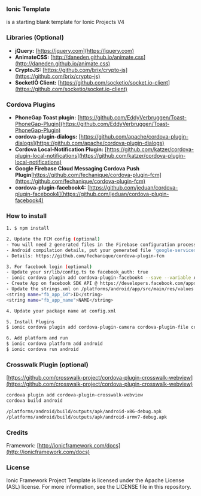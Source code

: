 ### Ionic Template
is a starting blank template for Ionic Projects V4

### Libraries (Optional)
* **jQuery:** [https://jquery.com](https://jquery.com)
* **AnimateCSS:** [http://daneden.github.io/animate.css](http://daneden.github.io/animate.css)
* **CryptoJS:** [https://github.com/brix/crypto-js](https://github.com/brix/crypto-js)
* **SocketIO Client:** [https://github.com/socketio/socket.io-client](https://github.com/socketio/socket.io-client)

### Cordova Plugins
* **PhoneGap Toast plugin:** [https://github.com/EddyVerbruggen/Toast-PhoneGap-Plugin](https://github.com/EddyVerbruggen/Toast-PhoneGap-Plugin)
* **cordova-plugin-dialogs:** [https://github.com/apache/cordova-plugin-dialogs](https://github.com/apache/cordova-plugin-dialogs)
* **Cordova Local-Notification Plugin:** [https://github.com/katzer/cordova-plugin-local-notifications](https://github.com/katzer/cordova-plugin-local-notifications)
* **Google Firebase Cloud Messaging Cordova Push Plugin**[https://github.com/fechanique/cordova-plugin-fcm](https://github.com/fechanique/cordova-plugin-fcm)
* **cordova-plugin-facebook4:** [https://github.com/jeduan/cordova-plugin-facebook4](https://github.com/jeduan/cordova-plugin-facebook4)

### How to install
```sh
1. $ npm install

2. Update the FCM config (optional)
- You will need 2 generated files in the Firebase configuration process (see docs: https://firebase.google.com/docs/).
- Android compilation details, put your generated file 'google-services.json' in the project root folder.
- Details: https://github.com/fechanique/cordova-plugin-fcm

3. For facebook login (optional)
- Update your sr/lib/config.ts to facebook_auth: true
- ionic cordova plugin add cordova-plugin-facebook4 --save --variable APP_ID="YOU_APP_ID" --variable APP_NAME="YOU_APPLICATION_NAME"
- Create App on facebook SDK API @ https://developers.facebook.com/apps
- Update the strings.xml on /platforms/android/app/src/main/res/values and the plugin details on /plugin
<string name="fb_app_id">ID</string>
<string name="fb_app_name">NAME</string>

4. Update your package name at config.xml

5. Install Plugins
$ ionic cordova plugin add cordova-plugin-camera cordova-plugin-file cordova-plugin-dialogs

6. Add platform and run
$ ionic cordova platform add android
$ ionic cordova run android
```

### Crosswalk Plugin (optional)
[https://github.com/crosswalk-project/cordova-plugin-crosswalk-webview](https://github.com/crosswalk-project/cordova-plugin-crosswalk-webview)

```sh
cordova plugin add cordova-plugin-crosswalk-webview
cordova build android

/platforms/android/build/outputs/apk/android-x86-debug.apk
/platforms/android/build/outputs/apk/android-armv7-debug.apk
```

### Credits
Framework: [http://ionicframework.com/docs](http://ionicframework.com/docs)

### License
Ionic Framework Project Template is licensed under the Apache License (ASL) license. For more information, see the LICENSE file in this repository.
